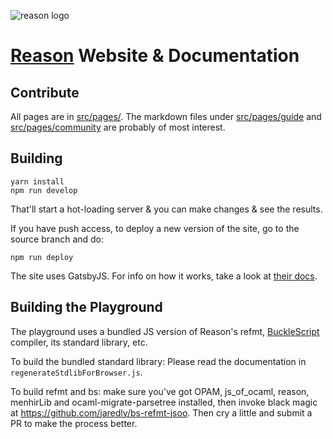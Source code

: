 ![reason logo](src/images/reason_200.png)

# [Reason](https://github.com/facebook/reason) Website & Documentation

## Contribute

All pages are in [src/pages/](src/pages/). The markdown files under [src/pages/guide](src/pages/guide/) and [src/pages/community](src/pages/community/) are probably of most interest.

## Building

```
yarn install
npm run develop
```

That'll start a hot-loading server & you can make changes & see the results.

If you have push access, to deploy a new version of the site, go to the source branch and do:

```
npm run deploy
```

The site uses GatsbyJS. For info on how it works, take a look at [their docs](https://www.gatsbyjs.org/docs/).

## Building the Playground

The playground uses a bundled JS version of Reason's refmt, [BuckleScript](https://github.com/BuckleScript/bucklescript) compiler, its standard library, etc.

To build the bundled standard library: Please read the documentation in `regenerateStdlibForBrowser.js`.

To build refmt and bs: make sure you've got OPAM, js_of_ocaml, reason, menhirLib and ocaml-migrate-parsetree installed, then invoke black magic at https://github.com/jaredly/bs-refmt-jsoo. Then cry a little and submit a PR to make the process better.
